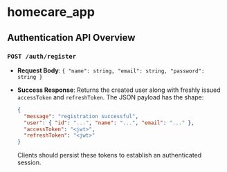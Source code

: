 # homecare_app

## Authentication API Overview

### `POST /auth/register`

- **Request Body**: `{ "name": string, "email": string, "password": string }`
- **Success Response**: Returns the created user along with freshly issued
  `accessToken` and `refreshToken`. The JSON payload has the shape:

  ```json
  {
    "message": "registration successful",
    "user": { "id": "...", "name": "...", "email": "..." },
    "accessToken": "<jwt>",
    "refreshToken": "<jwt>"
  }
  ```

  Clients should persist these tokens to establish an authenticated session.